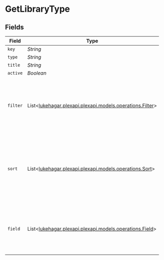 # GetLibraryType


## Fields

| Field                                                                                                                                                                           | Type                                                                                                                                                                            | Required                                                                                                                                                                        | Description                                                                                                                                                                     | Example                                                                                                                                                                         |
| ------------------------------------------------------------------------------------------------------------------------------------------------------------------------------- | ------------------------------------------------------------------------------------------------------------------------------------------------------------------------------- | ------------------------------------------------------------------------------------------------------------------------------------------------------------------------------- | ------------------------------------------------------------------------------------------------------------------------------------------------------------------------------- | ------------------------------------------------------------------------------------------------------------------------------------------------------------------------------- |
| `key`                                                                                                                                                                           | *String*                                                                                                                                                                        | :heavy_minus_sign:                                                                                                                                                              | N/A                                                                                                                                                                             | /library/sections/1/all?type=1                                                                                                                                                  |
| `type`                                                                                                                                                                          | *String*                                                                                                                                                                        | :heavy_minus_sign:                                                                                                                                                              | N/A                                                                                                                                                                             | movie                                                                                                                                                                           |
| `title`                                                                                                                                                                         | *String*                                                                                                                                                                        | :heavy_minus_sign:                                                                                                                                                              | N/A                                                                                                                                                                             | Movies                                                                                                                                                                          |
| `active`                                                                                                                                                                        | *Boolean*                                                                                                                                                                       | :heavy_minus_sign:                                                                                                                                                              | N/A                                                                                                                                                                             | false                                                                                                                                                                           |
| `filter`                                                                                                                                                                        | List<[lukehagar.plexapi.plexapi.models.operations.Filter](../../models/operations/Filter.md)>                                                                                   | :heavy_minus_sign:                                                                                                                                                              | N/A                                                                                                                                                                             | [<br/>{<br/>"filter": "label",<br/>"filterType": "string",<br/>"key": "/library/sections/1/label",<br/>"title": "Labels",<br/>"type": "filter"<br/>}<br/>]                      |
| `sort`                                                                                                                                                                          | List<[lukehagar.plexapi.plexapi.models.operations.Sort](../../models/operations/Sort.md)>                                                                                       | :heavy_minus_sign:                                                                                                                                                              | N/A                                                                                                                                                                             | [<br/>{<br/>"default": "asc",<br/>"defaultDirection": "desc",<br/>"descKey": "random:desc",<br/>"firstCharacterKey": "/library/sections/1/firstCharacter",<br/>"key": "random",<br/>"title": "Randomly"<br/>}<br/>] |
| `field`                                                                                                                                                                         | List<[lukehagar.plexapi.plexapi.models.operations.Field](../../models/operations/Field.md)>                                                                                     | :heavy_minus_sign:                                                                                                                                                              | N/A                                                                                                                                                                             | [<br/>{<br/>"key": "label",<br/>"title": "Label",<br/>"type": "tag",<br/>"subType": "bitrate"<br/>}<br/>]                                                                       |